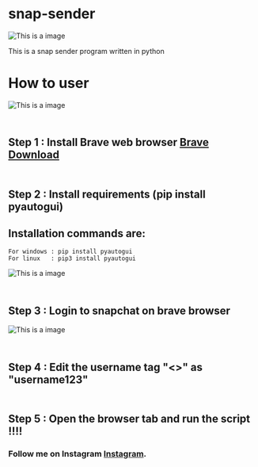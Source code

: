 # snap-sender
![This is a image](https://cdn.iconscout.com/icon/free/png-128/snapchat-129-498414.png)

This is a snap sender program written in python 

# How to user
![This is a image](https://cdn.icon-icons.com/icons2/2552/PNG/96/brave_browser_logo_icon_153013.png)
## <br>Step 1 : Install Brave web browser [Brave Download](https://laptop-updates.brave.com/latest/winx64)
## <br>Step 2 : Install requirements (pip install pyautogui)
  ## Installation commands are:
```
For windows : pip install pyautogui
For linux   : pip3 install pyautogui 
```
![This is a image](https://4sysops.com/wp-content/uploads/2022/07/Installing-the-PyAutoGui-module-with-PIP.png)
## <br>Step 3 : Login to snapchat on brave browser
![This is a image](https://www.guidingtech.com/wp-content/uploads/how-to-use-snapchat-on-web-4.jpg)
## <br> Step 4 : Edit the username tag "<<USERNAME>>" as "username123"
## <br> Step 5 : Open the browser tab and run the script !!!!
### Follow me on Instagram [Instagram](https://www.instagram.com/utkarsh143un).
